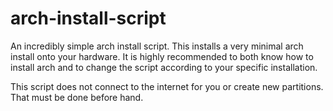 # arch-install-script
An incredibly simple arch install script. This installs a very minimal arch install onto your hardware. It is highly recommended to both know how to install arch and to change the script according to your specific installation.


This script does not connect to the internet for you or create new partitions. That must be done before hand.
